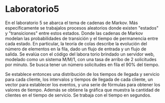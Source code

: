 # Laboratorio5

En el laboratorio 5 se abarca el tema de cadenas de Markov. Más específicamente se trabajalos procesos aleatorios donde existen "estados" y "transiciones" entre estos estados. Donde las cadenas de Markov modelan las probabilidades de transición y el tiempo de permanencia entre cada estado. En particular, la teoría de colas describe la evolución del número de elementos en la fila, dado un flujo de entrada y un flujo de salida. Se evalúa con el código del labora
torio brindado un servidor web,  modelado como un sistema M/M/1, con una tasa de arribo de 2 solicitudes por minuto. Se busca tener un número solicitudes en fila el 90% del tiempo. 

Se establece entonces  una distribución de los tiempos de llegada y servicio para cada cliente, los intervalos y tiempos de llegada de cada cliente, un vector para establecer los eventos, y una serie de fórmulas para obtener los valores de tiempo. Además se obtiene la gráfica que muestra la cantidad de clientes en el tiempo de servicio. Se trabaja con el tiempo en segundos. 

